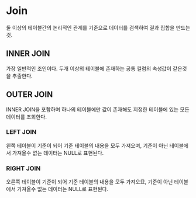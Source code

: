 # Join
둘 이상의 테이블간의 논리적인 관계를 기준으로 데이터를 검색하여 결과 집합을 만드는것.

## INNER JOIN
가장 일반적인 조인이다.
두개 이상의 테이블에 존재하는 공통 컬럼의 속성값이 같은것을 추출한다.

## OUTER JOIN
INNER JOIN을 포함하며 하나의 테이블에만 값이 존재해도 지정한 테이블에 있는 모든 데이터를 조회한다.

### LEFT JOIN
왼쪽 테이블이 기준이 되어 기준 테이블의 내용을 모두 가져오며, 기준이 아닌 테이블에서 가져올수 없는 데이터는 NULL로 표현된다.

### RIGHT JOIN
오른쪽 테이블이 기준이 되어 기준 테이블의 내용을 모두 가져오묘, 기준이 아닌 테이블에서 가져올수 없는 데이터는 NULL로 표현된다.